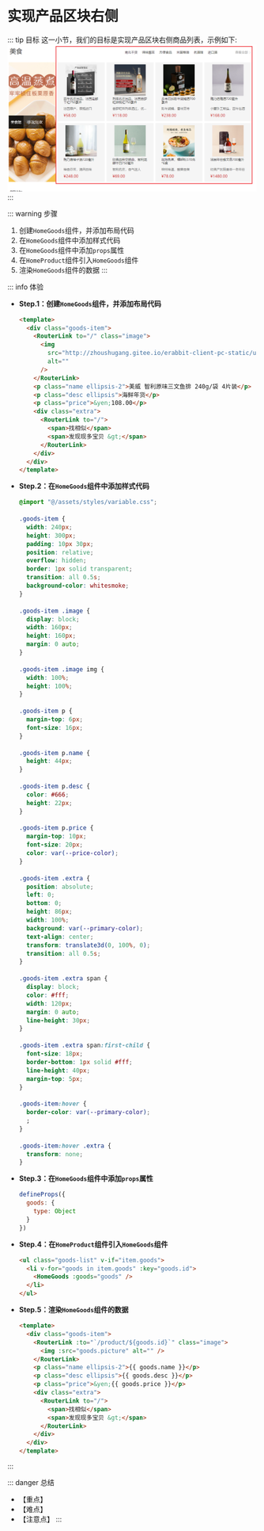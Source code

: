 # 实现产品区块右侧

::: tip 目标
这一小节，我们的目标是实现产品区块右侧商品列表，示例如下:
![goods](./images/2022-04-12_21-20-08.png)
:::

::: warning 步骤

1. 创建`HomeGoods`组件，并添加布局代码
2. 在`HomeGoods`组件中添加样式代码
3. 在`HomeGoods`组件中添加`props`属性
4. 在`HomeProduct`组件引入`HomeGoods`组件
5. 渲染`HomeGoods`组件的数据
:::

::: info 体验

* **Step.1：创建`HomeGoods`组件，并添加布局代码**

  ```html
  <template>
    <div class="goods-item">
      <RouterLink to="/" class="image">
        <img
          src="http://zhoushugang.gitee.io/erabbit-client-pc-static/uploads/fresh_goods_1.jpg"
          alt=""
        />
      </RouterLink>
      <p class="name ellipsis-2">美威 智利原味三文鱼排 240g/袋 4片装</p>
      <p class="desc ellipsis">海鲜年货</p>
      <p class="price">&yen;108.00</p>
      <div class="extra">
        <RouterLink to="/">
          <span>找相似</span>
          <span>发现现多宝贝 &gt;</span>
        </RouterLink>
      </div>
    </div>
  </template>
  ```

* **Step.2：在`HomeGoods`组件中添加样式代码**

  ```css
  @import "@/assets/styles/variable.css";

  .goods-item {
    width: 240px;
    height: 300px;
    padding: 10px 30px;
    position: relative;
    overflow: hidden;
    border: 1px solid transparent;
    transition: all 0.5s;
    background-color: whitesmoke;
  }

  .goods-item .image {
    display: block;
    width: 160px;
    height: 160px;
    margin: 0 auto;
  }

  .goods-item .image img {
    width: 100%;
    height: 100%;
  }

  .goods-item p {
    margin-top: 6px;
    font-size: 16px;
  }

  .goods-item p.name {
    height: 44px;
  }

  .goods-item p.desc {
    color: #666;
    height: 22px;
  }

  .goods-item p.price {
    margin-top: 10px;
    font-size: 20px;
    color: var(--price-color);
  }

  .goods-item .extra {
    position: absolute;
    left: 0;
    bottom: 0;
    height: 86px;
    width: 100%;
    background: var(--primary-color);
    text-align: center;
    transform: translate3d(0, 100%, 0);
    transition: all 0.5s;
  }

  .goods-item .extra span {
    display: block;
    color: #fff;
    width: 120px;
    margin: 0 auto;
    line-height: 30px;
  }

  .goods-item .extra span:first-child {
    font-size: 18px;
    border-bottom: 1px solid #fff;
    line-height: 40px;
    margin-top: 5px;
  }

  .goods-item:hover {
    border-color: var(--primary-color);
    ;
  }

  .goods-item:hover .extra {
    transform: none;
  }
  ```

* **Step.3：在`HomeGoods`组件中添加`props`属性**

  ```js
  defineProps({
    goods: {
      type: Object
    }
  })
  ```

* **Step.4：在`HomeProduct`组件引入`HomeGoods`组件**

  ```html
  <ul class="goods-list" v-if="item.goods">
    <li v-for="goods in item.goods" :key="goods.id">
      <HomeGoods :goods="goods" />
    </li>
  </ul>
  ```

* **Step.5：渲染`HomeGoods`组件的数据**

  ```html
  <template>
    <div class="goods-item">
      <RouterLink :to="`/product/${goods.id}`" class="image">
        <img :src="goods.picture" alt="" />
      </RouterLink>
      <p class="name ellipsis-2">{{ goods.name }}</p>
      <p class="desc ellipsis">{{ goods.desc }}</p>
      <p class="price">&yen;{{ goods.price }}</p>
      <div class="extra">
        <RouterLink to="/">
          <span>找相似</span>
          <span>发现现多宝贝 &gt;</span>
        </RouterLink>
      </div>
    </div>
  </template>
  ```

:::

::: danger 总结

* 【重点】
* 【难点】
* 【注意点】
:::

